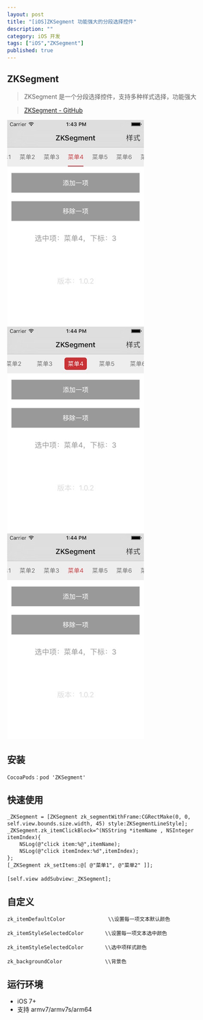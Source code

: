 ```yaml
---
layout: post
title: "[iOS]ZKSegment 功能强大的分段选择控件"
description: ""
category: iOS 开发
tags: ["iOS","ZKSegment"]
published: true
---
```


## ZKSegment

> ZKSegment 是一个分段选择控件，支持多种样式选择，功能强大

> [ZKSegment - GitHub](https://github.com/WangWenzhuang/ZKSegment)

<img src="/images/post/2015-10-24-zksegment/1.png" style="width:320px;height:480px;" />

<img src="/images/post/2015-10-24-zksegment/2.png" style="width:320px;height:480px;" />

<img src="/images/post/2015-10-24-zksegment/3.png" style="width:320px;height:480px;" />

## 安装

<pre><code class="language-bash">CocoaPods：pod 'ZKSegment'</code></pre>

## 快速使用

<pre><code class="language-objectivec">_ZKSegment = [ZKSegment zk_segmentWithFrame:CGRectMake(0, 0, self.view.bounds.size.width, 45) style:ZKSegmentLineStyle];
_ZKSegment.zk_itemClickBlock=^(NSString *itemName , NSInteger itemIndex){
    NSLog(@"click item:%@",itemName);
    NSLog(@"click itemIndex:%d",itemIndex);
};
[_ZKSegment zk_setItems:@[ @"菜单1", @"菜单2" ]];

[self.view addSubview:_ZKSegment];</code></pre>

## 自定义

<pre><code class="language-objectivec">zk_itemDefaultColor				\\设置每一项文本默认颜色

zk_itemStyleSelectedColor		\\设置每一项文本选中颜色

zk_itemStyleSelectedColor		\\选中项样式颜色

zk_backgroundColor				\\背景色</code></pre>

## 运行环境

*	iOS 7+
*	支持 armv7/armv7s/arm64